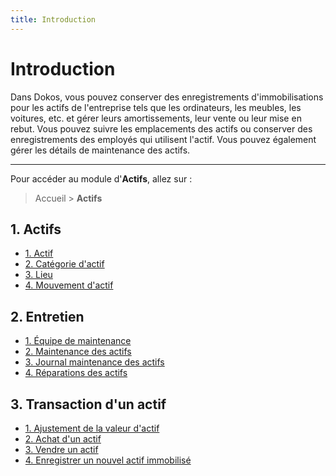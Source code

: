 ```yaml
---
title: Introduction
---
```


# Introduction

Dans Dokos, vous pouvez conserver des enregistrements d'immobilisations pour les actifs de l'entreprise tels que les ordinateurs, les meubles, les voitures, etc. et gérer leurs amortissements, leur vente ou leur mise en rebut. Vous pouvez suivre les emplacements des actifs ou conserver des enregistrements des employés qui utilisent l'actif. Vous pouvez également gérer les détails de maintenance des actifs.

--- 

Pour accéder au module d'**Actifs**, allez sur :

> Accueil > **Actifs**


## 1. Actifs

- [1. Actif](/actifs/asset)
- [2. Catégorie d'actif](/actifs/asset-category)
- [3. Lieu](/actifs/asset-location)
- [4. Mouvement d'actif](/actifs/asset-movement)


## 2. Entretien

- [1. Équipe de maintenance](/actifs/asset-maintenance-team)
- [2. Maintenance des actifs](/actifs/asset-maintenance)
- [3. Journal maintenance des actifs](/actifs/asset-maintenance-log)
- [4. Réparations des actifs](/actifs/asset-repair)


## 3. Transaction d'un actif
- [1. Ajustement de la valeur d'actif](/actifs/asset-value-adjustment)
- [2. Achat d'un actif](/actifs/purchasing-an-asset)
- [3. Vendre un actif](/actifs/selling-an-asset)
- [4. Enregistrer un nouvel actif immobilisé](/actifs/getting-started)